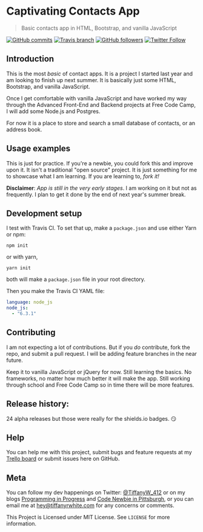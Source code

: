 # Captivating Contacts App
> Basic contacts app in HTML, Bootstrap, and vanilla JavaScript

[![GitHub commits](https://img.shields.io/github/commits-since/twhite96/address-book-demo/0.0.1.svg?maxAge=2592000)](https://github.com/twhite96/address-book-demo) [![Travis branch](https://img.shields.io/travis/twhite96/address-book-demo/master.svg?maxAge=2592000)](https://travis-ci.org/twhite96/address-book-demo) [![GitHub followers](https://img.shields.io/github/followers/twhite96.svg?style=social&label=Follow&maxAge=2592000)](https://github.com/twhite96) [![Twitter Follow](https://img.shields.io/twitter/follow/TiffanyW_412.svg?style=social&label=Follow&maxAge=2592000)](https://twitter.com/TiffanyW_412)

## Introduction

This is the most *basic* of contact apps. It is a project I started last year and am looking to finish up next summer. It is basically just some HTML, Bootstrap, and vanilla JavaScript.

Once I get comfortable with vanilla JavaScript and have worked my way through the Advanced Front-End and Backend projects at Free Code Camp, I will add some Node.js and Postgres.

For now it is a place to store and search a small database of contacts, or an address book.

## Usage examples

This is just for practice. If you're a newbie, you could fork this and improve upon it. It isn't a traditional "open source" project. It is just something for me to showcase what I am learning. If you are learning to, *fork it!*

**Disclaimer**: *App is still in the very early stages*. I am working on it but not as frequently. I plan to get it done by the end of next year's summer break.

## Development setup

I test with Travis CI. To set that up, make a `package.json` and use either Yarn or npm:

```shell
npm init
```
or with yarn,

```shell
yarn init
```
both will make a `package.json` file in your root directory.

Then you make the Travis CI YAML file: 

```yaml
language: node_js
node_js:
  - "6.3.1"
```
## Contributing

I am not expecting a lot of contributions. But if you *do* contribute, fork the repo, and submit a pull request. I will be adding feature branches in the near future.

Keep it to vanilla JavaScript or jQuery for now. Still learning the basics. No frameworks, no matter how much better it will make the app. Still working through school and Free Code Camp so in time there will be more features.

## Release history:
24 alpha releases but those were really for the shields.io badges. 😏

## Help

You can help me with this project, submit bugs and feature requests at my [Trello board](https://trello.com/b/VNH81bEd) or submit issues here on GitHub.

## Meta

You can follow my dev happenings on Twitter: [@TiffanyW_412](https://twitter.com/TiffanyW_412/) or on my blogs [Programming in Progress](https://twhite96.github.io/) and [Code Newbie in Pittsburgh](https://helloburgh.me/), or you can email me at <hey@tiffanyrwhite.com> for any concerns or comments.

This Project is Licensed under MIT License. See `LICENSE` for more information.
